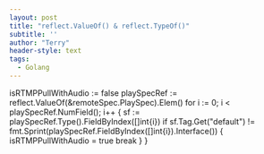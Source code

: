 ```yaml
---
layout: post
title: "reflect.ValueOf() & reflect.TypeOf()"
subtitle: ''
author: "Terry"
header-style: text
tags:
  - Golang
---
```



isRTMPPullWithAudio := false
playSpecRef := reflect.ValueOf(&remoteSpec.PlaySpec).Elem()
for i := 0; i < playSpecRef.NumField(); i++ {
	sf := playSpecRef.Type().FieldByIndex([]int{i})
	if sf.Tag.Get("default") != fmt.Sprint(playSpecRef.FieldByIndex([]int{i}).Interface()) {
		isRTMPPullWithAudio = true
		break
	}
}